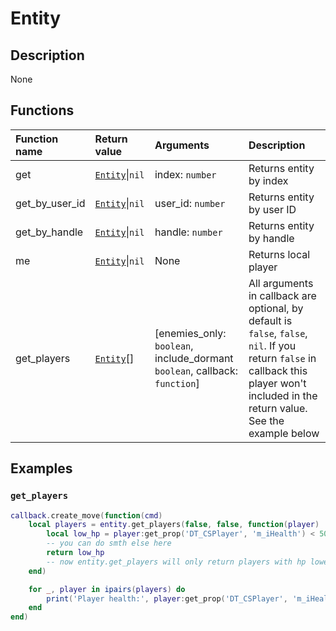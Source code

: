 # Entity

## Description
None

## Functions
|Function name|Return value|Arguments|Description|
|:-|:-|:-|:-|
|get|[`Entity`](/types/entity)\|`nil`|index: `number`|Returns entity by index|
|get_by_user_id|[`Entity`](/types/entity)\|`nil`|user_id: `number`|Returns entity by user ID|
|get_by_handle|[`Entity`](/types/entity)\|`nil`|handle: `number`|Returns entity by handle|
|me|[`Entity`](/types/entity)\|`nil`|None|Returns local player|
|get_players|[`Entity`](/types/entity)[]|[enemies_only: `boolean`, include_dormant `boolean`, callback: `function`]|All arguments in callback are optional, by default is `false`, `false`, `nil`. If you return `false` in callback this player won't included in the return value. See the example below|

## Examples

### `get_players`

```lua
callback.create_move(function(cmd)
    local players = entity.get_players(false, false, function(player)
        local low_hp = player:get_prop('DT_CSPlayer', 'm_iHealth') < 50
        -- you can do smth else here
        return low_hp
        -- now entity.get_players will only return players with hp lower than 50
    end)

    for _, player in ipairs(players) do
        print('Player health:', player:get_prop('DT_CSPlayer', 'm_iHealth'))
    end
end)
```